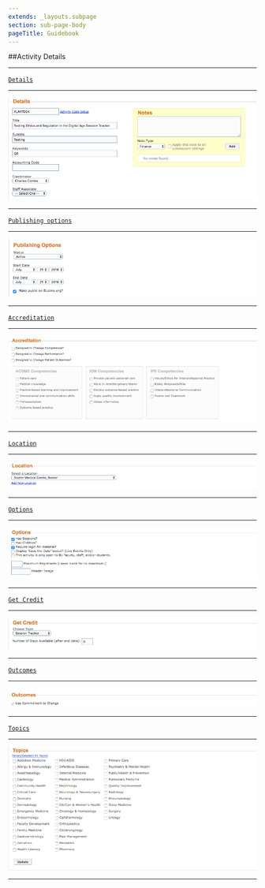 ```yaml
---
extends: _layouts.subpage
section: sub-page-body
pageTitle: Guidebook
---
```


##Activity Details

---

[`Details`](/details)

---

[![image of Activity Details](../img/activity/details.png)](/details)

---

[`Publishing options`](/publishing-options)

---

[![image of Publishing Options](../img/activity/publishing_options.png)](/publishing-options)

---

[`Accreditation`](/accreditation)

---

[![image of Accreditation](../img/activity/accreditation.png)](/accreditation)

---

[`Location`](/location)

---

[![image of Location](../img/activity/location.png)](/location)

---

[`Options`](/options)

---

[![image of Options](../img/activity/options.png)](/options)

---

[`Get Credit`](/get-credit)

---

[![image of Get Credit](../img/activity/get_credit.png)](/get-credit)

---

[`Outcomes`](/outcomes)

---

[![image of Outcomes](../img/activity/outcomes.png)](/outcomes)

---

[`Topics`](/topics)

---

[![image of Topics](../img/activity/topics.png)](/topics)

---